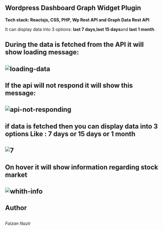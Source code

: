 <h2>Wordpress Dashboard Graph Widget Plugin </h2>

<p><b>Tech stack: Reactsjs, CSS, PHP, Wp Rest API and Graph Data Rest API</b></p>

It can display data into 3 options: <b>last 7 days</b>,<b>last 15 days</b>and <b>last 1 month</b>.

<h2>During the data is fetched from the API it will show loading message:<h2>
<img src="https://i.ibb.co/qyJvJfz/loading-data.png" alt="loading-data" border="0"/>

<h2>If the api will not respond it will show this message:<h2>
<img src="https://i.ibb.co/ssMwQQ2/api-not-responding.png" alt="api-not-responding" border="0">

<h2>if data is fetched then you can display data into 3 options Like : 7 days or 15 days or 1 month<h2>
<img src="https://i.ibb.co/sJXQsNV/7.png" alt="7" border="0">

<h2>On hover it will show information regarding stock market<h2>
<img src="https://i.ibb.co/ZLh1Hp1/whith-info.png" alt="whith-info" border="0">

<h2>Author<h2>
<h6>Faizan Nazir<h6>

